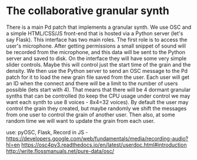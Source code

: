# The collaborative granular synth

There is a main Pd patch that implements a granular synth. 
We use OSC and a simple HTML/CSS/JS front-end that is hosted via a Python server (let's say Flask).
This interface has two main roles. The first role is to access the user's microphone.
After getting permissions a small snippet of sound will be recorded from the microphone,
and this data will be sent to the Python server and saved to disk. On the interface they will 
have some very simple slider controls. Maybe this will control just the start time of the grain
and the density. We then use the Python server to send an OSC message to the Pd patch for it to
load the new grain file saved from the user. Each user will get an ID when the connect and there
will be a limit to the number of users possible (lets start with 4). That means that there will be 
4 dormant granular synths that can be controlled (to keep the CPU usage under control we may
want each synth to use 8 voices - 8x4=32 voices). By default the user may control the grain they
created, but maybe randomly we shift the messages from one user to control the grain of another user.
Then also, at some random time we will want to update the grain from each user. 

use: pyOSC, Flask, 
Record in JS - https://developers.google.com/web/fundamentals/media/recording-audio?hl=en
https://osc4py3.readthedocs.io/en/latest/userdoc.html#introduction
http://write.flossmanuals.net/pure-data/osc/